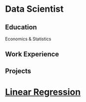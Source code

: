 <H1>Data Scientist</H1> 

<h2>Education </h2>
Economics & Statistics

<H2>Work Experience </H2>


<H2> Projects </H2>

# [Linear Regression ](https://github.com/Muhammedhchm/Muhammedhchm.Github.io/blob/main/linear%20regression.ipynb)
